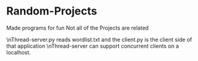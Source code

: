 # Random-Projects
Made programs for fun
Not all of the Projects are related

\nThread-server.py reads wordlist.txt and the client.py is the client side of that application
\nThread-server can support concurrent clients on a localhost.
